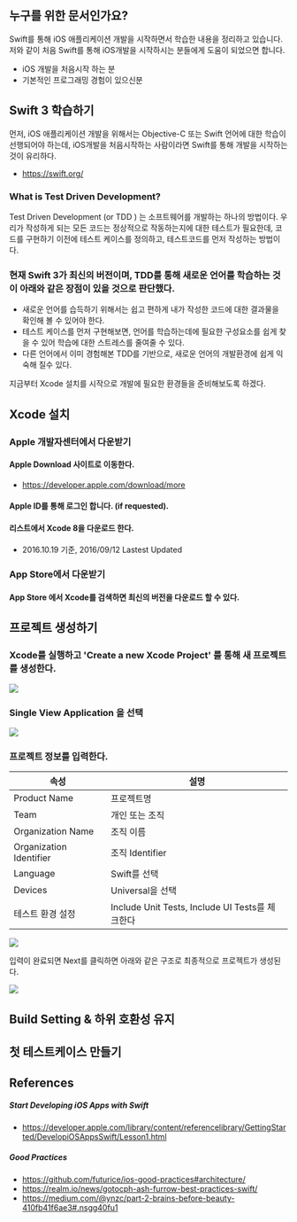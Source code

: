 ## 누구를 위한 문서인가요?

Swift를 통해 iOS 애플리케이션 개발을 시작하면서 학습한 내용을 정리하고 있습니다. 저와 같이 처음 Swift를 통해 iOS개발을 시작하시는 분들에게 도움이 되었으면 합니다.
- iOS 개발을 처음시작 하는 분
- 기본적인 프로그래밍 경험이 있으신분

## Swift 3 학습하기 

먼저, iOS 애플리케이션 개발을 위해서는 Objective-C 또는 Swift 언어에 대한 학습이 선행되어야 하는데, iOS개발을 처음시작하는 사람이라면 Swift를 통해 개발을 시작하는 것이 유리하다. 
- https://swift.org/

### What is Test Driven Development?
Test Driven Development (or TDD ) 는  소프트웨어를 개발하는 하나의 방법이다. 우리가 작성하게 되는 모든 코드는 정상적으로 작동하는지에 대한 테스트가 필요한데, 코드를 구현하기 이전에 테스트 케이스를 정의하고, 테스트코드를 먼저 작성하는 방법이다. 

### 현재 Swift 3가 최신의 버전이며, TDD를 통해 새로운 언어를 학습하는 것이 아래와 같은 장점이 있을 것으로 판단했다.

- 새로운 언어를 습득하기 위해서는 쉽고 편하게 내가 작성한 코드에 대한 결과물을 확인해 볼 수 있어야 한다.
- 테스트 케이스를 먼저 구현해보면, 언어를 학습하는데에 필요한 구성요소를 쉽게 찾을 수 있어 학습에 대한 스트레스를 줄여줄 수 있다.
- 다른 언어에서 이미 경험해본 TDD를 기반으로, 새로운 언어의 개발환경에 쉽게 익숙해 질수 있다.

지금부터 Xcode 설치를 시작으로 개발에 필요한 환경들을 준비해보도록 하겠다.


## Xcode 설치

### Apple 개발자센터에서 다운받기

#### Apple Download 사이트로 이동한다.

- https://developer.apple.com/download/more

#### Apple ID를 통해 로그인 합니다. (if requested).

#### 리스트에서 Xcode 8을 다운로드 한다.
- 2016.10.19 기준, 2016/09/12 Lastest Updated

### App Store에서 다운받기

#### App Store 에서 Xcode를 검색하면 최신의 버전을 다운로드 할 수 있다.


## 프로젝트 생성하기

### Xcode를 실행하고 'Create a new Xcode Project' 를 통해 새 프로젝트를 생성한다.

<img src='http://image.toast.com/aaaaahq/xcode-create-project-1.png'/>

### Single View Application 을 선택

<img src='http://image.toast.com/aaaaahq/xcode-create-project-2.png'/>

### 프로젝트 정보를 입력한다.

| 속성 | 설명  |
|-|-|
| Product Name | 프로젝트명 |
| Team | 개인 또는 조직 |
| Organization Name | 조직 이름
| Organization Identifier | 조직 Identifier
| Language | Swift를 선택
| Devices | Universal을 선택 |
| 테스트 환경 설정 | Include Unit Tests, Include UI Tests를 체크한다 |

<img src='http://image.toast.com/aaaaahq/xcode-create-project-3.png'/>

입력이 완료되면 Next를 클릭하면 아래와 같은 구조로 최종적으로 프로젝트가 생성된다.

<img src='http://image.toast.com/aaaaahq/xcode-create-project-4.png'/>


## Build Setting & 하위 호환성 유지

## 첫 테스트케이스 만들기

## References
##### Start Developing iOS Apps with Swift
- https://developer.apple.com/library/content/referencelibrary/GettingStarted/DevelopiOSAppsSwift/Lesson1.html

##### Good Practices
- https://github.com/futurice/ios-good-practices#architecture/
- https://realm.io/news/gotocph-ash-furrow-best-practices-swift/
- https://medium.com/@ynzc/part-2-brains-before-beauty-410fb41f6ae3#.nsgg40fu1
